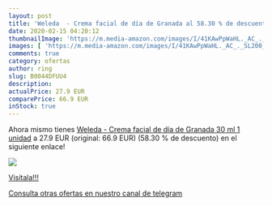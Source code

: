 ```yaml
---
layout: post
title: 'Weleda  - Crema facial de día de Granada al 58.30 % de descuento'
date: 2020-02-15 04:20:12
thumbnailImage: 'https://m.media-amazon.com/images/I/41KAwPpWaHL._AC_._SL200_.jpg'
images: [ 'https://m.media-amazon.com/images/I/41KAwPpWaHL._AC_._SL200_.jpg' ]
comments: true
category: ofertas
author: ring
slug: B0044DFUU4
description:
actualPrice: 27.9 EUR
comparePrice: 66.9 EUR
inStock: true
---
```


Ahora mismo tienes [Weleda  - Crema facial de día de Granada  30 ml  1 unidad](https://www.amazon.com/dp/B0044DFUU4/?tag=redken08-20) a 27.9 EUR (original: 66.9 EUR) (58.30 %  de descuento) en el siguiente enlace!

[![](https://m.media-amazon.com/images/I/41KAwPpWaHL._AC_._SL200_.jpg)](https://www.amazon.com/dp/B0044DFUU4/?tag=redken08-20)

[Visítala!!!](https://www.amazon.com/dp/B0044DFUU4/?tag=redken08-20)

[Consulta otras ofertas en nuestro canal de telegram](https://t.me/s/ofertas25)
